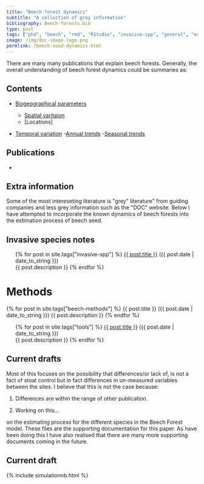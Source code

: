 ```yaml
---
title: "Beech forest dynamics"
subtitle: "A collection of grey information"
bibliography: Beech-forests.bib
type: post
tags: ["phd", "beech", "rmd", "RStudio", "invasive-spp", "general", "ecology", "thesis"]
image: /img/doc-image-logo.png
permlink: /beech-seed-dynamics.html
---
```


There are many many publications that explain beech forests. Generally, the overall understanding of beech forest dynamics could be summaries as:

## Contents

- [Biogeographical parameters]()
  - [Spatial varitaion]()
  - [Locations]
  
- [Temporal variation]()
  -[Annual trends]()
  -[Seasonal trends]()

## Publications

- 
## Extra information

Some of the most intereseting literature is "grey" literature" from guiding companies and less grey information such as the "DOC" website.
Below I have attempted to incorporate the known dynamics of beech forests into the estimation process of beech seed. 

## Invasive species notes

<div class="post">
<ul>
{% for post in site.tags["invasive-spp"] %}
  <a href="{{ post.url }}">{{ post.title }}</a> ({{ post.date | date_to_string }})<br>
    {{ post.description }}
{% endfor %}
</ul>
</div>

# Methods

{% for post in site.tags["beech-methods"] %}
  {{ post.title }} ({{ post.date | date_to_string }})
    {{ post.description }}
{% endfor %}

<div class="post">
<ul>
{% for post in site.tags["tools"] %}
  <a href="{{ post.url }}">{{ post.title }}</a> ({{ post.date | date_to_string }})<br>
    {{ post.description }}
{% endfor %}
</ul>
</div>

## Current drafts

Most of this focuses on the possibility that differences/or lack of, is not a fact of stoat control but in fact differences in un-measured variables between the sites. I believe that this is not the case because:

1. Differences are within the range of other publication.

2. Working on this...

 on the estimating process for the different species in the Beech Forest model. These files are the supporting documentation for this paper. As have been doing this I have also realised that there are many more supporting documents coming in the future.

## Current draft

{% include simulationnb.html %}